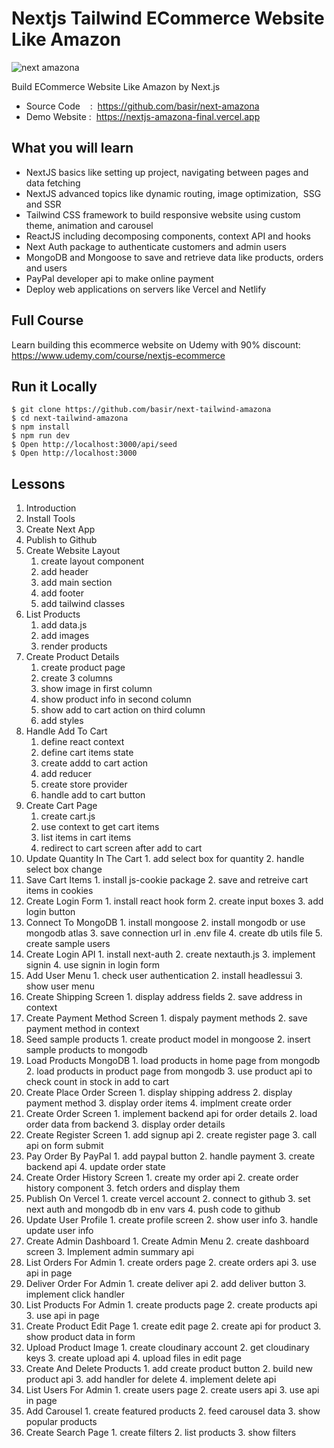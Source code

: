 # Nextjs Tailwind ECommerce Website Like Amazon

![next amazona](/public/app.jpg)

Build ECommerce Website Like Amazon by Next.js

- Source Code    :  https://github.com/basir/next-amazona
- Demo Website :  https://nextjs-amazona-final.vercel.app

## What you will learn

- NextJS basics like setting up project, navigating between pages and data fetching
- NextJS advanced topics like dynamic routing, image optimization,  SSG and SSR
- Tailwind CSS framework to build responsive website using custom theme, animation and carousel
- ReactJS including decomposing components, context API and hooks
- Next Auth package to authenticate customers and admin users
- MongoDB and Mongoose to save and retrieve data like products, orders and users
- PayPal developer api to make online payment
- Deploy web applications on servers like Vercel and Netlify

## Full Course

Learn building this ecommerce website on Udemy with 90% discount:
https://www.udemy.com/course/nextjs-ecommerce

## Run it Locally

```
$ git clone https://github.com/basir/next-tailwind-amazona
$ cd next-tailwind-amazona
$ npm install
$ npm run dev
$ Open http://localhost:3000/api/seed
$ Open http://localhost:3000
```

## Lessons

1. Introduction
2. Install Tools
3. Create Next App
4. Publish to Github
5. Create Website Layout
     1. create layout component
     2. add header
     3. add main section
     4. add footer
     5. add tailwind classes
6. List Products
     1. add data.js
     2. add images
     3. render products
7. Create Product Details
     1. create product page
     2. create 3 columns
     3. show image in first column
     4. show product info in second column
     5. show add to cart action on third column
     6. add styles
8. Handle Add To Cart
     1. define react context
     2. define cart items state
     3. create addd to cart action
     4. add reducer
     5. create store provider
     6. handle add to cart button
9. Create Cart Page
     1. create cart.js
     2. use context to get cart items
     3. list items in cart items
     4. redirect to cart screen after add to cart
10. Update Quantity In The Cart
        1. add select box for quantity
        2. handle select box change
11. Save Cart Items
        1. install js-cookie package
        2. save and retreive cart items in cookies
12. Create Login Form
        1. install react hook form
        2. create input boxes
        3. add login button
13. Connect To MongoDB
        1. install mongoose
        2. install mongodb or use mongodb atlas
        3. save connection url in .env file
        4. create db utils file
        5. create sample users
14. Create Login API
        1. install next-auth
        2. create nextauth.js
        3. implement signin
        4. use signin in login form
15. Add User Menu
        1. check user authentication
        2. install headlessui
        3. show user menu
16. Create Shipping Screen
        1. display address fields
        2. save address in context
17. Create Payment Method Screen
        1. dispaly payment methods
        2. save payment method in context
18. Seed sample products
        1. create product model in mongoose
        2. insert sample products to mongodb
19. Load Products MongoDB
        1. load products in home page from mongodb
        2. load products in product page from mongodb
        3. use product api to check count in stock in add to cart
20. Create Place Order Screen
        1. display shipping address
        2. display payment method
        3. display order items
        4. implment create order
21. Create Order Screen
        1. implement backend api for order details
        2. load order data from backend
        3. display order details
22. Create Register Screen
        1. add signup api
        2. create register page
        3. call api on form submit
23. Pay Order By PayPal
        1. add paypal button
        2. handle payment
        3. create backend api
        4. update order state
24. Create Order History Screen
        1. create my order api
        2. create order history component
        3. fetch orders and display them
25. Publish On Vercel
        1. create vercel account
        2. connect to github
        3. set next auth and mongodb db in env vars
        4. push code to github
26. Update User Profile
        1. create profile screen
        2. show user info
        3. handle update user info
27. Create Admin Dashboard
        1. Create Admin Menu
        2. create dashboard screen
        3. Implement admin summary api
28. List Orders For Admin
        1. create orders page
        2. create orders api
        3. use api in page
29. Deliver Order For Admin
        1. create deliver api
        2. add deliver button
        3. implement click handler
30. List Products For Admin
        1. create products page
        2. create products api
        3. use api in page
31. Create Product Edit Page
        1. create edit page
        2. create api for product
        3. show product data in form
32. Upload Product Image
        1. create cloudinary account
        2. get cloudinary keys
        3. create upload api
        4. upload files in edit page
33. Create And Delete Products
        1. add create product button
        2. build new product api
        3. add handler for delete
        4. implement delete api
34. List Users For Admin
        1. create users page
        2. create users api
        3. use api in page
35. Add Carousel
        1. create featured products
        2. feed carousel data
        3. show popular products
36. Create Search Page
        1. create filters
        2. list products
        3. show filters
